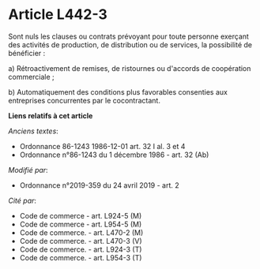 # Article L442-3

Sont nuls les clauses ou contrats prévoyant pour toute personne exerçant des activités de production, de distribution ou de
services, la possibilité de bénéficier :

a) Rétroactivement de remises, de ristournes ou d'accords de coopération commerciale ;

b) Automatiquement des conditions plus favorables consenties aux entreprises concurrentes par le cocontractant.

**Liens relatifs à cet article**

_Anciens textes_:

  - Ordonnance 86-1243 1986-12-01 art. 32 I al. 3 et 4
  - Ordonnance n°86-1243 du 1 décembre 1986 - art. 32 (Ab)

_Modifié par_:

  - Ordonnance n°2019-359 du 24 avril 2019 - art. 2

_Cité par_:

  - Code de commerce - art. L924-5 (M)
  - Code de commerce - art. L954-5 (M)
  - Code de commerce. - art. L470-2 (M)
  - Code de commerce. - art. L470-3 (V)
  - Code de commerce. - art. L924-3 (T)
  - Code de commerce. - art. L954-3 (T)
